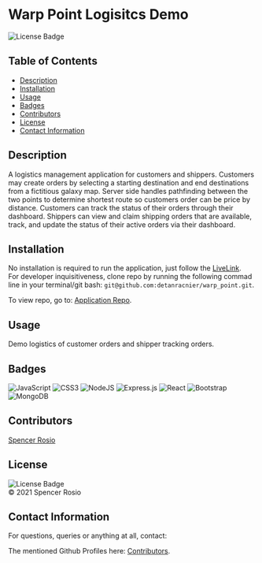 # Warp Point Logisitcs Demo 
![License Badge](https://img.shields.io/badge/license-MIT-blue.svg) </br>


## Table of Contents 
* [Description](#descritpion)
* [Installation](#installation)
* [Usage](#usage)
* [Badges](#badges)
* [Contributors](#contributors)
* [License](#license)
* [Contact Information](#contact-information)


## Description
A logistics management application for customers and shippers. Customers may create orders by selecting a starting destination and end destinations from a fictitious galaxy map. Server side handles pathfinding between the two points to determine shortest route so customers order can be price by distance. Customers can track the status of their orders through their dashboard. Shippers can view and claim shipping orders that are available, track, and update the status of their active orders via their dashboard.


## Installation 
No installation is required to run the application, just follow the [LiveLink](https://warppoint.herokuapp.com/). <br/>
For developer inquisitiveness, clone repo by running the following commad line in your terminal/git bash: 
`git@github.com:detanracnier/warp_point.git`. 

To view repo, go to: [Application Repo](https://github.com/detanracnier/warp_point).


## Usage 
Demo logistics of customer orders and shipper tracking orders. 


## Badges 
<img alt="JavaScript" src="https://img.shields.io/badge/javascript-%23323330.svg?style=for-the-badge&logo=javascript&logoColor=%23F7DF1E"/>
<img alt="CSS3" src="https://img.shields.io/badge/css3-%231572B6.svg?style=for-the-badge&logo=css3&logoColor=white"/>
<img alt="NodeJS" src="https://img.shields.io/badge/node.js-%2343853D.svg?style=for-the-badge&logo=node-dot-js&logoColor=white"/>
<img alt="Express.js" src="https://img.shields.io/badge/express.js-%23404d59.svg?style=for-the-badge&logo=express&logoColor=%2361DAFB"/>
<img alt="React" src="https://img.shields.io/badge/react-%2320232a.svg?style=for-the-badge&logo=react&logoColor=%2361DAFB"/>
<img alt="Bootstrap" src="https://img.shields.io/badge/bootstrap-%23563D7C.svg?style=for-the-badge&logo=bootstrap&logoColor=white"/>
<img alt="MongoDB" src ="https://img.shields.io/badge/MongoDB-%234ea94b.svg?style=for-the-badge&logo=mongodb&logoColor=white"/>


## Contributors 
[Spencer Rosio](https://github.com/detanracnier) <br/>


## License
![License Badge](https://img.shields.io/badge/license-MIT-blue.svg) 
</br>
© 2021 Spencer Rosio <br/>


## Contact Information 
For questions, queries or anything at all, contact: <br/>

The mentioned Github Profiles here: [Contributors](#contributors). 


